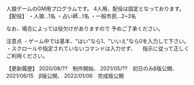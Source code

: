 人狼ゲームのGM用プログラムです。
4人用、配役は固定となっております。
【配役】
・人狼…1名
・占い師…1名
・一般市民…2~3名

なお、場合によっては役欠けがありますので
予めご了承ください。

注意点
・ゲーム中では基本、"はい"なら1、"いいえ"なら0を入力して下さい。
・スクロールや指定されていないコマンドは入力せず、
　指示に従って正しくご利用ください。



【更新履歴】
2020/08/??　制作開始、
2021/05/??　初日のみβ版公開、
2021/06/15　β版公開、
2022/01/06　完成版公開
